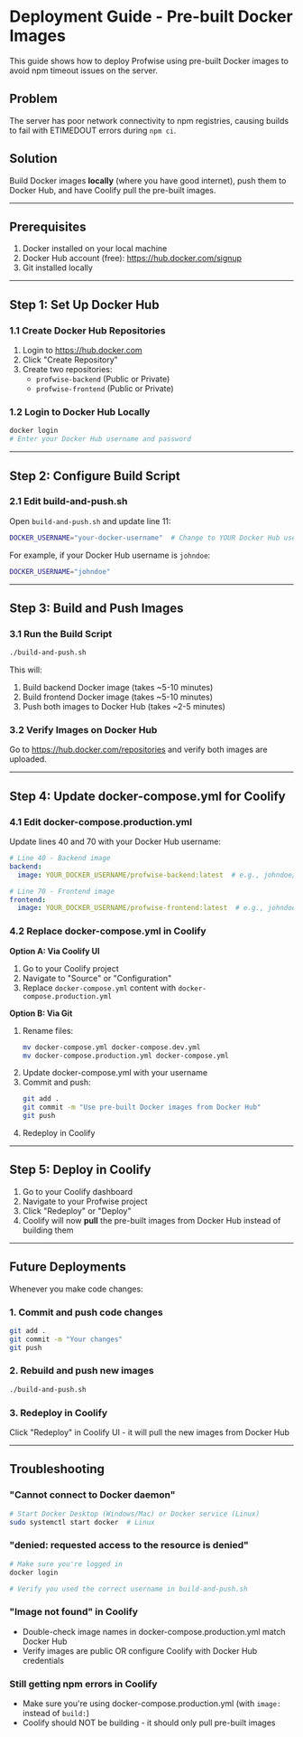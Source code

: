 # Deployment Guide - Pre-built Docker Images

This guide shows how to deploy Profwise using pre-built Docker images to avoid npm timeout issues on the server.

## Problem

The server has poor network connectivity to npm registries, causing builds to fail with ETIMEDOUT errors during `npm ci`.

## Solution

Build Docker images **locally** (where you have good internet), push them to Docker Hub, and have Coolify pull the pre-built images.

---

## Prerequisites

1. Docker installed on your local machine
2. Docker Hub account (free): https://hub.docker.com/signup
3. Git installed locally

---

## Step 1: Set Up Docker Hub

### 1.1 Create Docker Hub Repositories

1. Login to https://hub.docker.com
2. Click "Create Repository"
3. Create two repositories:
   - `profwise-backend` (Public or Private)
   - `profwise-frontend` (Public or Private)

### 1.2 Login to Docker Hub Locally

```bash
docker login
# Enter your Docker Hub username and password
```

---

## Step 2: Configure Build Script

### 2.1 Edit build-and-push.sh

Open `build-and-push.sh` and update line 11:

```bash
DOCKER_USERNAME="your-docker-username"  # Change to YOUR Docker Hub username
```

For example, if your Docker Hub username is `johndoe`:
```bash
DOCKER_USERNAME="johndoe"
```

---

## Step 3: Build and Push Images

### 3.1 Run the Build Script

```bash
./build-and-push.sh
```

This will:
1. Build backend Docker image (takes ~5-10 minutes)
2. Build frontend Docker image (takes ~5-10 minutes)
3. Push both images to Docker Hub (takes ~2-5 minutes)

### 3.2 Verify Images on Docker Hub

Go to https://hub.docker.com/repositories and verify both images are uploaded.

---

## Step 4: Update docker-compose.yml for Coolify

### 4.1 Edit docker-compose.production.yml

Update lines 40 and 70 with your Docker Hub username:

```yaml
# Line 40 - Backend image
backend:
  image: YOUR_DOCKER_USERNAME/profwise-backend:latest  # e.g., johndoe/profwise-backend:latest

# Line 70 - Frontend image
frontend:
  image: YOUR_DOCKER_USERNAME/profwise-frontend:latest  # e.g., johndoe/profwise-frontend:latest
```

### 4.2 Replace docker-compose.yml in Coolify

**Option A: Via Coolify UI**
1. Go to your Coolify project
2. Navigate to "Source" or "Configuration"
3. Replace `docker-compose.yml` content with `docker-compose.production.yml`

**Option B: Via Git**
1. Rename files:
   ```bash
   mv docker-compose.yml docker-compose.dev.yml
   mv docker-compose.production.yml docker-compose.yml
   ```
2. Update docker-compose.yml with your username
3. Commit and push:
   ```bash
   git add .
   git commit -m "Use pre-built Docker images from Docker Hub"
   git push
   ```
4. Redeploy in Coolify

---

## Step 5: Deploy in Coolify

1. Go to your Coolify dashboard
2. Navigate to your Profwise project
3. Click "Redeploy" or "Deploy"
4. Coolify will now **pull** the pre-built images from Docker Hub instead of building them

---

## Future Deployments

Whenever you make code changes:

### 1. Commit and push code changes
```bash
git add .
git commit -m "Your changes"
git push
```

### 2. Rebuild and push new images
```bash
./build-and-push.sh
```

### 3. Redeploy in Coolify
Click "Redeploy" in Coolify UI - it will pull the new images from Docker Hub

---

## Troubleshooting

### "Cannot connect to Docker daemon"
```bash
# Start Docker Desktop (Windows/Mac) or Docker service (Linux)
sudo systemctl start docker  # Linux
```

### "denied: requested access to the resource is denied"
```bash
# Make sure you're logged in
docker login

# Verify you used the correct username in build-and-push.sh
```

### "Image not found" in Coolify
- Double-check image names in docker-compose.production.yml match Docker Hub
- Verify images are public OR configure Coolify with Docker Hub credentials

### Still getting npm errors in Coolify
- Make sure you're using docker-compose.production.yml (with `image:` instead of `build:`)
- Coolify should NOT be building - it should only pull pre-built images
